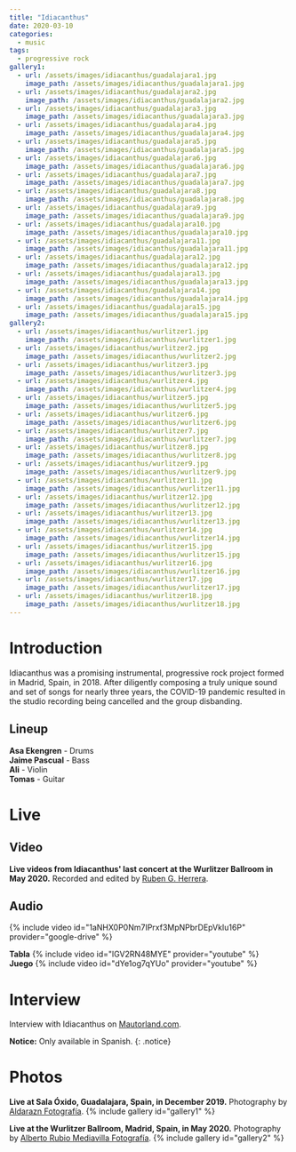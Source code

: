 ```yaml
---
title: "Idiacanthus"
date: 2020-03-10
categories:
  - music
tags:
  - progressive rock
gallery1:
  - url: /assets/images/idiacanthus/guadalajara1.jpg
    image_path: /assets/images/idiacanthus/guadalajara1.jpg
  - url: /assets/images/idiacanthus/guadalajara2.jpg
    image_path: /assets/images/idiacanthus/guadalajara2.jpg
  - url: /assets/images/idiacanthus/guadalajara3.jpg
    image_path: /assets/images/idiacanthus/guadalajara3.jpg
  - url: /assets/images/idiacanthus/guadalajara4.jpg
    image_path: /assets/images/idiacanthus/guadalajara4.jpg
  - url: /assets/images/idiacanthus/guadalajara5.jpg
    image_path: /assets/images/idiacanthus/guadalajara5.jpg
  - url: /assets/images/idiacanthus/guadalajara6.jpg
    image_path: /assets/images/idiacanthus/guadalajara6.jpg
  - url: /assets/images/idiacanthus/guadalajara7.jpg
    image_path: /assets/images/idiacanthus/guadalajara7.jpg
  - url: /assets/images/idiacanthus/guadalajara8.jpg
    image_path: /assets/images/idiacanthus/guadalajara8.jpg
  - url: /assets/images/idiacanthus/guadalajara9.jpg
    image_path: /assets/images/idiacanthus/guadalajara9.jpg
  - url: /assets/images/idiacanthus/guadalajara10.jpg
    image_path: /assets/images/idiacanthus/guadalajara10.jpg
  - url: /assets/images/idiacanthus/guadalajara11.jpg
    image_path: /assets/images/idiacanthus/guadalajara11.jpg
  - url: /assets/images/idiacanthus/guadalajara12.jpg
    image_path: /assets/images/idiacanthus/guadalajara12.jpg
  - url: /assets/images/idiacanthus/guadalajara13.jpg
    image_path: /assets/images/idiacanthus/guadalajara13.jpg
  - url: /assets/images/idiacanthus/guadalajara14.jpg
    image_path: /assets/images/idiacanthus/guadalajara14.jpg
  - url: /assets/images/idiacanthus/guadalajara15.jpg
    image_path: /assets/images/idiacanthus/guadalajara15.jpg
gallery2:
  - url: /assets/images/idiacanthus/wurlitzer1.jpg
    image_path: /assets/images/idiacanthus/wurlitzer1.jpg
  - url: /assets/images/idiacanthus/wurlitzer2.jpg
    image_path: /assets/images/idiacanthus/wurlitzer2.jpg
  - url: /assets/images/idiacanthus/wurlitzer3.jpg
    image_path: /assets/images/idiacanthus/wurlitzer3.jpg
  - url: /assets/images/idiacanthus/wurlitzer4.jpg
    image_path: /assets/images/idiacanthus/wurlitzer4.jpg
  - url: /assets/images/idiacanthus/wurlitzer5.jpg
    image_path: /assets/images/idiacanthus/wurlitzer5.jpg
  - url: /assets/images/idiacanthus/wurlitzer6.jpg
    image_path: /assets/images/idiacanthus/wurlitzer6.jpg
  - url: /assets/images/idiacanthus/wurlitzer7.jpg
    image_path: /assets/images/idiacanthus/wurlitzer7.jpg
  - url: /assets/images/idiacanthus/wurlitzer8.jpg
    image_path: /assets/images/idiacanthus/wurlitzer8.jpg
  - url: /assets/images/idiacanthus/wurlitzer9.jpg
    image_path: /assets/images/idiacanthus/wurlitzer9.jpg
  - url: /assets/images/idiacanthus/wurlitzer11.jpg
    image_path: /assets/images/idiacanthus/wurlitzer11.jpg
  - url: /assets/images/idiacanthus/wurlitzer12.jpg
    image_path: /assets/images/idiacanthus/wurlitzer12.jpg
  - url: /assets/images/idiacanthus/wurlitzer13.jpg
    image_path: /assets/images/idiacanthus/wurlitzer13.jpg
  - url: /assets/images/idiacanthus/wurlitzer14.jpg
    image_path: /assets/images/idiacanthus/wurlitzer14.jpg
  - url: /assets/images/idiacanthus/wurlitzer15.jpg
    image_path: /assets/images/idiacanthus/wurlitzer15.jpg
  - url: /assets/images/idiacanthus/wurlitzer16.jpg
    image_path: /assets/images/idiacanthus/wurlitzer16.jpg
  - url: /assets/images/idiacanthus/wurlitzer17.jpg
    image_path: /assets/images/idiacanthus/wurlitzer17.jpg
  - url: /assets/images/idiacanthus/wurlitzer18.jpg
    image_path: /assets/images/idiacanthus/wurlitzer18.jpg
---
```

# Introduction
Idiacanthus was a promising instrumental, progressive rock project formed in Madrid, Spain, in 2018. After diligently composing a truly unique sound and set of songs for nearly three years, the COVID-19 pandemic resulted in the studio recording being cancelled and the group disbanding.

## Lineup
**Asa Ekengren** - Drums  
**Jaime Pascual** - Bass  
**Ali** - Violin  
**Tomas** - Guitar  

# Live
## Video
**Live videos from Idiacanthus' last concert at the Wurlitzer Ballroom in May 2020.** Recorded and edited by [Ruben G. Herrera](https://www.instagram.com/rubengherrera/).  
## Audio
{% include video id="1aNHX0P0Nm7IPrxf3MpNPbrDEpVkIu16P" provider="google-drive" %}

**Tabla**
{% include video id="lGV2RN48MYE" provider="youtube" %}  
**Juego**
{% include video id="dYe1og7qYUo" provider="youtube" %}

# Interview
Interview with Idiacanthus on [Mautorland.com](https://www.mautorland.com/entrevistas/bandas-del-nooirax-sounds-fest-entrevista-con-idiacanthus/).  

**Notice:** Only available in Spanish.
{: .notice}

# Photos
**Live at Sala Óxido, Guadalajara, Spain, in December 2019.** Photography by [Aldarazn Fotografía](https://www.instagram.com/aldarazn/).
{% include gallery id="gallery1" %}  

**Live at the Wurlitzer Ballroom, Madrid, Spain, in May 2020.** Photography by [Alberto Rubio Mediavilla Fotografía](https://albertorubiofotografia.es).
{% include gallery id="gallery2" %}
